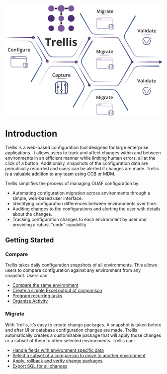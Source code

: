 ![Trellis Infographic](Trellis-Infographic.png)

# Introduction
Trellis is a web-based configuration tool designed for large enterprise applications. It allows users to track and affect changes within and between
environments in an efficient manner while limiting human errors, all at the click of a button. Additionally, snapshots of the configuration data are periodically recorded and users can be alerted if changes are made. Trellis is a valuable addition to any team using CCB or MDM.

Trellis simplifies the process of managing OUAF configuration by:
* Automating configuration migration across environments through a simple, web-based user interface.
* Identifying configuration differences between environments over time.
* Auditing changes to the configurations and alerting the user with details about the changes.
* Tracking configuration changes to each environment by user and providing a robust “undo” capability

## Getting Started
### Compare
Trellis takes daily configuration snapshots of all
environments. This allows users to compare configuration
against any environment from any snapshot. Users can:

* [Compare the same environment](Compare/Same-Enviornment)
* [Create a simple Excel output of comparison](Compare/Excell-Output)
* [Program recurring tasks](Compare/Recurring-Tasks)
* [Organize Activity](Compare/Organize-Activity)

### Migrate
With Trellis, it’s easy to create change packages.
A snapshot is taken before and after UI or database configuration changes are made. Trellis automatically creates
a customizable package that will apply those changes or a
subset of them to other selected environments. Trellis can:

* [Handle fields with environment specific data](Migrate/Handle-Fields)
* [Select a subset of a comparison to move to another environment](Migrate/Move-Comparison-Subset)
* [Apply, rollback and verify change packages](Migrate/Same-Enviornment)
* [Export SQL for all changes](Migrate/Same-Enviornment)
